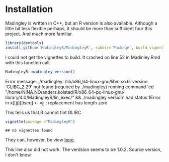 # Installation

Madingley is written in C++, but an R version is also available. Although a little bit less flexible perhaps, it should be more than sufficient four this project. And much more familiar.





```r
library(devtools)
install_github('MadingleyR/MadingleyR', subdir='Package', build_vignettes = T, force = T)
```

I could not get the vignettes to build. It crashed on line 52 in Madinley.Rmd with this function call:


```r
MadingleyR::madingley_version()
```
Error message: ./madingley: /lib/x86_64-linux-gnu/libm.so.6: version `GLIBC_2.29' not found (required by ./madingley)
running command 'cd "/home/NINA.NO/anders.kolstad/R/x86_64-pc-linux-gnu-library/4.0/MadingleyR/lin_exec/" && ./madingley version' had status 1Error in x[[jj]][iseq] <- vjj : replacement has length zero

This tells us that R cannot fint GLIBC


```r
vignette(package ="MadingleyR") 
```

```
## no vignettes found
```
They can, however, be view [here](https://github.com/MadingleyR/MadingleyR).


This line also did not work. The verdsion seems to be 1.0.2. Source version, I don't know.




